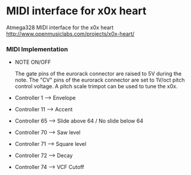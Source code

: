 # MIDI interface for x0x heart
Atmega328 MIDI interface for the x0x heart http://www.openmusiclabs.com/projects/x0x-heart/

### MIDI Implementation

* NOTE ON/OFF

   The gate pins of the eurorack connector are raised to 5V during the note. The "CV" pins of the eurorack connector are set to 1V/oct pitch control voltage. A pitch scale trimpot can be used to tune the x0x.
   
* Controller 1 --> Envelope
* Controller 11 --> Accent
* Controller 65 --> Slide above 64 / No slide below 64
* Controller 70 --> Saw level
* Controller 71 --> Square level
* Controller 72 --> Decay
* Controller 74 --> VCF Cutoff
 
